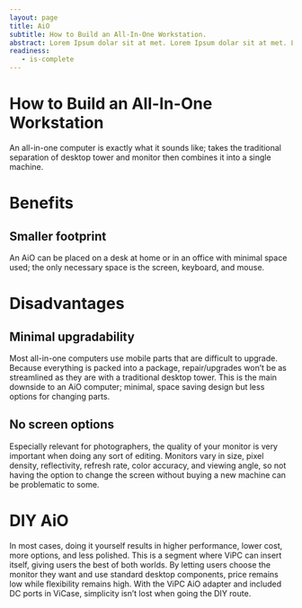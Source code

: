 ```yaml
---
layout: page
title: AiO
subtitle: How to Build an All-In-One Workstation.
abstract: Lorem Ipsum dolar sit at met. Lorem Ipsum dolar sit at met. Lorem Ipsum dolar sit at met.
readiness:
   - is-complete
---
```


# How to Build an All-In-One Workstation

An all-in-one computer is exactly what it sounds like; takes the traditional separation of desktop tower and monitor then combines it into a single machine.

# Benefits

## Smaller footprint

An AiO can be placed on a desk at home or in an office with minimal space used; the only necessary space is the screen, keyboard, and mouse.


# Disadvantages

## Minimal upgradability
Most all-in-one computers use mobile parts that are difficult to upgrade. Because everything is packed into a package, repair/upgrades won’t be as streamlined as they are with a traditional desktop tower. This is the main downside to an AiO computer; minimal, space saving design but less options for changing parts. 


## No screen options
Especially relevant for photographers, the quality of your monitor is very important when doing any sort of editing. Monitors vary in size, pixel density, reflectivity, refresh rate, color accuracy, and viewing angle, so not having the option to change the screen without buying a new machine can be problematic to some.

# DIY AiO
In most cases, doing it yourself results in higher performance, lower cost, more options, and less polished. This is a segment where ViPC can insert itself, giving users the best of both worlds. By letting users choose the monitor they want and use standard desktop components, price remains low while flexibility remains high. With the ViPC AiO adapter and included DC ports in ViCase, simplicity isn’t lost when going the DIY route.
